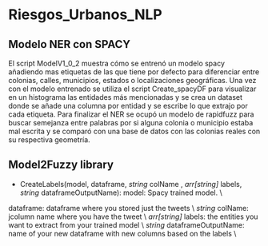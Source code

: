 # Riesgos_Urbanos_NLP

## Modelo NER con SPACY
El script ModelV1_0_2 muestra cómo se entrenó un modelo spacy añadiendo mas etiquetas de las que tiene por defecto para diferenciar entre colonias, calles, municipios, estados o localizaciones geográficas. Una vez con el modelo entrenado se utiliza el script Create_spacyDF para visualizar en un histograma las entidades más mencionadas y se crea un dataset donde se añade una columna por entidad y se escribe lo que extrajo por cada etiqueta. Para finalizar el NER se ocupó un modelo de rapidfuzz para buscar semejanza entre palabras por si alguna colonia o municipio estaba mal escrita y se comparó con una base de datos con las colonias reales con su respectiva geometría. 


## Model2Fuzzy library
- CreateLabels(model, dataframe, $\textit{string}$ colName , $\textit{arr[string]}$ labels, $\textit{string}$ dataframeOutputName):
model: Spacy trained model. \\

dataframe: dataframe where you stored just the tweets \\
$\textit{string}$ colName: jcolumn name where you have the tweet \\
$\textit{arr[string]}$ labels: the entities you want to extract from your trained model \\
$\textit{string}$ dataframeOutputName: name of your new dataframe with new columns based on the labels \\
